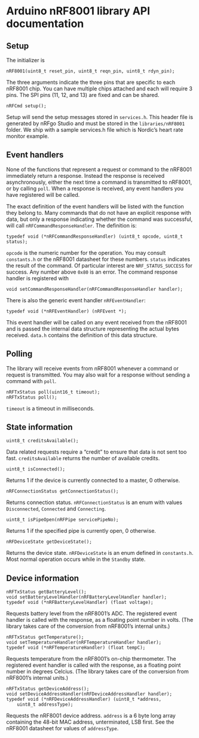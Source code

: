 # Arduino nRF8001 library API documentation

## Setup

The initializer is

    nRF8001(uint8_t reset_pin, uint8_t reqn_pin, uint8_t rdyn_pin);

The three arguments indicate the three pins that are specific to each
nRF8001 chip. You can have multiple chips attached and each will
require 3 pins. The SPI pins (11, 12, and 13) are fixed and can be
shared.

    nRFCmd setup();

Setup will send the setup messages stored in `services.h`. This header
file is generated by nRFgo Studio and must be stored in the
`libraries/nRF8001` folder. We ship with a sample services.h file which
is Nordic’s heart rate monitor example.

## Event handlers

None of the functions that represent a request or command to the nRF8001
immediately return a response. Instead the response is received
asynchronously, either the next time a command is transmitted to nRF8001,
or by calling `poll`. When a response is received, any event handlers
you have registered will be called.

The exact definition of the event handlers will be listed with the
function they belong to. Many commands that do not have an explicit
response with data, but only a response indicating whether the command
was successful, will call `nRFCommandResponseHandler`. The definition is:

    typedef void (*nRFCommandResponseHandler) (uint8_t opcode, uint8_t status);

`opcode` is the numeric number for the operation. You may consult
`constants.h` or the nRF8001 datasheet for these numbers.
`status` indicates the result of the command. Of particular interest
are `NRF_STATUS_SUCCESS` for success. Any number above `0x80` is an error.
The command response handler is registered with

    void setCommandResponseHandler(nRFCommandResponseHandler handler);

There is also the generic event handler `nRFEventHandler`:

    typedef void (*nRFEventHandler) (nRFEvent *);

This event handler will be called on any event received from the nRF8001
and is passed the internal data structure representing the actual
bytes received. `data.h` contains the definition of this data structure.

## Polling

The library will receive events from nRF8001 whenever a command or request
is transmitted. You may also wait for a response without sending a command
with `poll`.

    nRFTxStatus poll(uint16_t timeout);
    nRFTxStatus poll();

`timeout` is a timeout in milliseconds.

## State information

    uint8_t creditsAvailable();

Data related requests require a “credit” to ensure that data is not sent
too fast. `creditsAvailable` returns the number of available credits.

    uint8_t isConnected();

Returns 1 if the device is currently connected to a master, 0 otherwise.

    nRFConnectionStatus getConnectionStatus();

Returns connection status. `nRFConnectionStatus` is an enum with values
`Disconnected`, `Connected` and `Connecting`.

    uint8_t isPipeOpen(nRFPipe servicePipeNo);

Returns 1 if the specified pipe is currently open, 0 otherwise.

    nRFDeviceState getDeviceState();

Returns the device state. `nRFDeviceState` is an enum defined in
`constants.h`. Most normal operation occurs while in the `Standby` state.

## Device information

    nRFTxStatus getBatteryLevel();
    void setBatteryLevelHandler(nRFBatteryLevelHandler handler);
    typedef void (*nRFBatteryLevelHandler) (float voltage);

Requests battery level from the nRF8001’s ADC. The registered event handler
is called with the response, as a floating point number in volts.
(The library takes care of the conversion from nRF8001’s internal units.)

    nRFTxStatus getTemperature();
    void setTemperatureHandler(nRFTemperatureHandler handler);
    typedef void (*nRFTemperatureHandler) (float tempC);

Requests temperature from the nRF8001’s on-chip thermometer. The registered
event handler is called with the response, as a floating point number in
degrees Celcius. (The library takes care of the conversion from nRF8001’s
internal units.)

    nRFTxStatus getDeviceAddress();
    void setDeviceAddressHandler(nRFDeviceAddressHandler handler);
    typedef void (*nRFDeviceAddressHandler) (uint8_t *address,
        uint8_t addressType);

Requests the nRF8001 device address. `address` is a 6 byte long array
containing the 48-bit MAC address, unterminated, LSB first.
See the nRF8001 datasheet for values of `addressType`.
